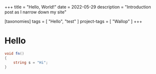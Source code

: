 +++
title = "Hello, World!"
date = 2022-05-29
description = "Introduction post as I narrow down my site"

[taxonomies]
tags = [ "Hello", "test" ]
project-tags = [ "Wallop" ]
+++

# Hello
```cs
void fn()
{
    string s = "Hi";
}
```